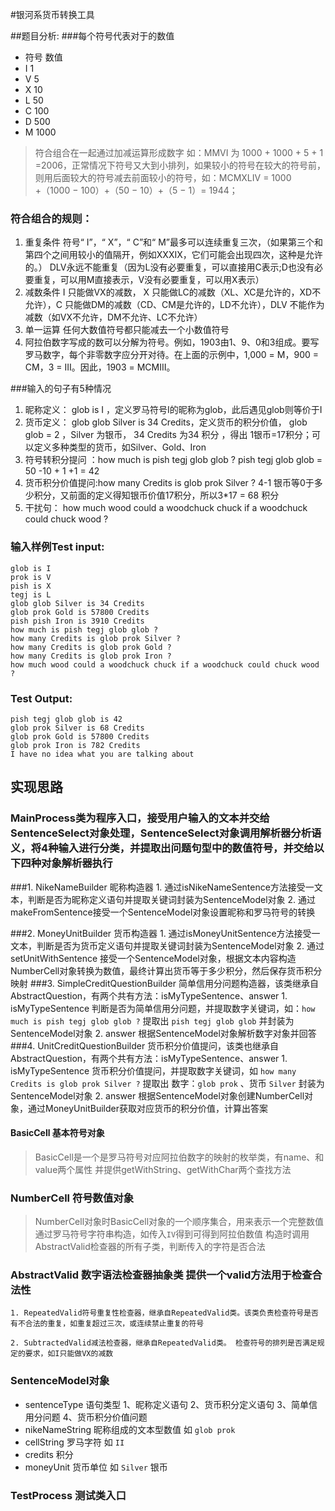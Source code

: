 #银河系货币转换工具

##题目分析: 
###每个符号代表对于的数值
+ 符号     数值
+ I       1
+ V       5
+ X       10
+ L       50
+ C       100
+ D       500
+ M       1000

> 符合组合在一起通过加减运算形成数字 如：MMVI 为 1000 + 1000 + 5 + 1 =2006，正常情况下符号又大到小排列，如果较小的符号在较大的符号前，则用后面较大的符号减去前面较小的符号，如：MCMXLIV = 1000 +（1000 − 100）+（50 − 10）+（5 − 1）= 1944；
### 符合组合的规则：
1. 重复条件 符号“ I”，“ X”，“ C”和“ M”最多可以连续重复三次，（如果第三个和第四个之间用较小的值隔开，例如XXXIX，它们可能会出现四次，这种是允许的。） DLV永远不能重复（因为L没有必要重复，可以直接用C表示;D也没有必要重复，可以用M直接表示，V没有必要重复，可以用X表示）
2. 减数条件 I 只能做VX的减数， X 只能做LC的减数（XL、XC是允许的，XD不允许），C 只能做DM的减数（CD、CM是允许的，LD不允许），DLV 不能作为减数（如VX不允许，DM不允许、LC不允许）
3. 单一运算 任何大数值符号都只能减去一个小数值符号
4. 阿拉伯数字写成的数可以分解为符号。例如，1903由1、9、0和3组成。要写罗马数字，每个非零数字应分开对待。在上面的示例中，1,000 = M，900 = CM，3 = III。因此，1903 = MCMIII。

###输入的句子有5种情况
1. 昵称定义： glob is I ，定义罗马符号I的昵称为glob，此后遇见glob则等价于I
2. 货币定义： glob glob Silver is 34 Credits，定义货币的积分价值， glob glob = 2 ，Silver 为银币， 34 Credits 为34 积分  ，得出 1银币=17积分；可以定义多种类型的货币，如Silver、Gold、Iron 
3. 符号转积分提问 ：how much is pish tegj glob glob ?  pish tegj glob glob = 50 -10 + 1 +1 = 42 
4. 货币积分价值提问:how many Credits is glob prok Silver ?  4-1 银币等0于多少积分，又前面的定义得知银币价值17积分，所以3*17 = 68 积分
5. 干扰句： how much wood could a woodchuck chuck if a woodchuck could chuck wood ?

### 输入样例Test input:
```
glob is I
prok is V
pish is X
tegj is L
glob glob Silver is 34 Credits
glob prok Gold is 57800 Credits
pish pish Iron is 3910 Credits
how much is pish tegj glob glob ?
how many Credits is glob prok Silver ?
how many Credits is glob prok Gold ?
how many Credits is glob prok Iron ?
how much wood could a woodchuck chuck if a woodchuck could chuck wood ? 
```
### Test Output:
```
pish tegj glob glob is 42
glob prok Silver is 68 Credits
glob prok Gold is 57800 Credits
glob prok Iron is 782 Credits
I have no idea what you are talking about 
```

## 实现思路
### MainProcess类为程序入口，接受用户输入的文本并交给SentenceSelect对象处理，SentenceSelect对象调用解析器分析语义，将4种输入进行分类，并提取出问题句型中的数值符号，并交给以下四种对象解析器执行
###1. NikeNameBuilder 昵称构造器
    1. 通过isNikeNameSentence方法接受一文本，判断是否为昵称定义语句并提取关键词封装为SentenceModel对象
    2. 通过makeFromSentence接受一个SentenceModel对象设置昵称和罗马符号的转换
    
###2. MoneyUnitBuilder 货币构造器 
    1. 通过isMoneyUnitSentence方法接受一文本，判断是否为货币定义语句并提取关键词封装为SentenceModel对象
    2. 通过setUnitWithSentence 接受一个SentenceModel对象，根据文本内容构造NumberCell对象转换为数值，最终计算出货币等于多少积分，然后保存货币积分映射
###3. SimpleCreditQuestionBuilder 简单信用分问题构造器，该类继承自AbstractQuestion，有两个共有方法：isMyTypeSentence、answer
    1. isMyTypeSentence 判断是否为简单信用分问题，并提取数字关键词，如：`how much is pish tegj glob glob ?` 提取出 `pish tegj glob glob` 并封装为SentenceModel对象
    2. answer 根据SentenceModel对象解析数字对象并回答
###4. UnitCreditQuestionBuilder 货币积分价值提问，该类也继承自AbstractQuestion，有两个共有方法：isMyTypeSentence、answer
    1. isMyTypeSentence 货币积分价值提问，并提取数字关键词，如 `how many Credits is glob prok Silver ?` 提取出 数字：`glob prok` 、货币 `Silver` 封装为SentenceModel对象
    2. answer 根据SentenceModel对象创建NumberCell对象，通过MoneyUnitBuilder获取对应货币的积分价值，计算出答案

#### BasicCell 基本符号对象
> BasicCell是一个是罗马符号对应阿拉伯数字的映射的枚举类，有name、和value两个属性
并提供getWithString、getWithChar两个查找方法
### NumberCell 符号数值对象
>NumberCell对象时BasicCell对象的一个顺序集合，用来表示一个完整数值
通过罗马符号字符串构造，如传入`IV`得到可得到阿拉伯数值
构造时调用AbstractValid检查器的所有子类，判断传入的字符是否合法
### AbstractValid 数字语法检查器抽象类 提供一个valid方法用于检查合法性
    1. RepeatedValid符号重复性检查器，继承自RepeatedValid类。该类负责检查符号是否有不合法的重复，如重复超过三次，或连续禁止重复的符号
    
    2. SubtractedValid减法检查器，继承自RepeatedValid类。 检查符号的排列是否满足规定的要求，如I只能做VX的减数
### SentenceModel对象
+ sentenceType 语句类型 1、昵称定义语句 2、货币积分定义语句 3、简单信用分问题 4、货币积分价值问题
+ nikeNameString 昵称组成的文本型数值 如 `glob prok`
+ cellString 罗马字符 如 `II`
+ credits 积分 
+ moneyUnit 货币单位 如 `Silver` 银币
### TestProcess 测试类入口
